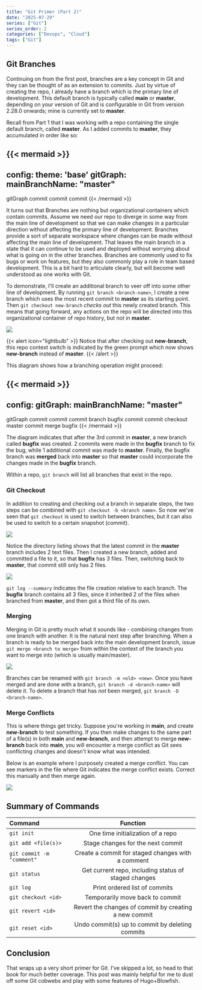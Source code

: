 ```yaml
---
title: "Git Primer (Part 2)"
date: "2025-07-29"
series: ["Git"]
series_order: 2
categories: ["Devops", "Cloud"]
tags: ["Git"]
---
```


## Git Branches

Continuing on from the first post, branches are a key concept in Git and they can be thought of as an extension to commits. Just by virtue of creating the repo, I already have a branch which is the primary line of development. This default branch is typically called **main** or **master**, depending on your version of Git and is configurable in Git from version 2.28.0 onwards; mine is currently set to **master**.

Recall from Part 1 that I was working with a repo containing the single default branch, called **master**. As I added commits to **master**, they accumulated in order like so:

{{< mermaid >}}
---
config:
  theme: 'base'
  gitGraph:
    mainBranchName: "master"
---
gitGraph
  commit
  commit
  commit
{{< /mermaid >}}

It turns out that Branches are nothing but organizational containers which contain commits. Assume we need our repo to diverge in some way from the main line of development so that we can make changes in a particular direction without affecting the primary line of development. Branches provide a sort of separate workspace where changes can be made without affecting the main line of development. That leaves the main branch in a state that it can continue to be used and deployed without worrying about what is going on in the other branches. Branches are commonly used to fix bugs or work on features, but they also commonly play a role in team based development. This is a bit hard to articulate clearly, but will become well understood as one works with Git.

To demonstrate, I'll create an additional branch to veer off into some other line of development. By running `git branch <branch-name>`, I create a new branch which uses the most recent commit to **master** as its starting point. Then `git checkout new-branch` *checks out* this newly created branch. This means that going forward, any actions on the repo will be directed into this organizational container of repo history, but not in **master**.

![](/images/git-branch.png)

{{< alert icon="lightbulb" >}}
Notice that after checking out **new-branch**, this repo context switch is indicated by the green prompt which now shows **new-branch** instead of **master**.
{{< /alert >}}

This diagram shows how a branching operation might proceed:

{{< mermaid >}}
---
config:
  gitGraph:
    mainBranchName: "master"
---
gitGraph
  commit
  commit
  commit
  branch bugfix
  commit
  commit
  checkout master
  commit
  merge bugfix
{{< /mermaid >}}

The diagram indicates that after the 3rd commit in **master**, a new branch called **bugfix** was created. 2 commits were made in the **bugfix** branch to fix the bug, while 1 additional commit was made to **master**. Finally, the bugfix branch was **merged** back into **master** so that **master** could incorporate the changes made in the **bugfix** branch.

Within a repo, `git branch` will list all branches that exist in the repo.

### Git Checkout

In addition to creating and checking out a branch in separate steps, the two steps can be combined with `git checkout -b <branch name>`. So now we've seen that `git checkout` is used to switch between branches, but it can also be used to switch to a certain snapshot (commit).

![](/images/git-checkouts.png)

Notice the directory listing shows that the latest commit in the **master** branch includes 2 text files. Then I created a new branch, added and committed a file to it, so that **bugfix** has 3 files. Then, switching back to **master**, that commit still only has 2 files.

![](/images/git-log-summary.png)

`git log --summary` indicates the file creation relative to each branch. The **bugfix** branch contains all 3 files, since it inherited 2 of the files when branched from **master**, and then got a third file of its own.

### Merging

Merging in Git is pretty much what it sounds like - combining changes from one branch with another. It is the natural next step after branching. When a branch is ready to be merged back into the main development branch, issue `git merge <branch to merge>` from within the context of the branch you want to merge into (which is usually main/master).

![](/images/git-merge.png)

Branches can be renamed with `git branch -m <old> <new>`. Once you have merged and are done with a branch, `git branch -d <branch-name>` will delete it. To delete a branch that has *not* been merged, `git branch -D <branch-name>`.

### Merge Conflicts

This is where things get tricky. Suppose you're working in **main**, and create **new-branch** to test something. If you then make changes to the same part of a file(s) in both **main** and **new-branch**, and then attempt to merge **new-branch** back into **main**, you will encounter a merge conflict as Git sees conflicting changes and doesn't know what was intended.

Below is an example where I purposely created a merge conflict. You can see markers in the file where Git indicates the merge conflict exists. Correct this manually and then merge again.

![](/images/git-merge-conflict.png)

## Summary of Commands

| Command | Function |
| :------- | :------: |
| `git init`  | One time initialization of a repo |
| `git add <file(s)>`| Stage changes for the next commit |
| `git commit -m "comment"` | Create a commit for staged changes with a comment |
| `git status` | Get current repo, including status of staged changes |
| `git log` | Print ordered list of commits |
| `git checkout <id>` | Temporarily move back to commit <id> |
| `git revert <id>` | Revert the changes of commit <id> by creating a new commit |
| `git reset <id>` | Undo commit(s) up to commit <id> by deleting commits |

## Conclusion

That wraps up a very short primer for Git. I've skipped a lot, so head to that book for much better coverage. This post was mainly helpful for me to dust off some Git cobwebs and play with some features of Hugo+Blowfish.